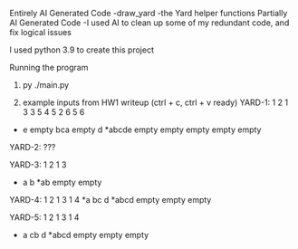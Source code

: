 Entirely AI Generated Code
-draw_yard 
-the Yard helper functions
Partially AI Generated Code
-I used AI to clean up some of my redundant code, and fix logical issues


I used python 3.9 to create this project

Running the program
1) py ./main.py

2) example inputs from HW1 writeup (ctrl + c, ctrl + v ready)
YARD-1:
1 2 1 3 3 5 4 5 2 6 5 6
* e empty bca empty d
*abcde empty empty empty empty empty

YARD-2:
???

YARD-3:
1 2 1 3
* a b
*ab empty empty

YARD-4:
1 2 1 3 1 4
*a bc d
*abcd empty empty empty

YARD-5:
1 2 1 3 1 4
* a cb d
*abcd empty empty empty

